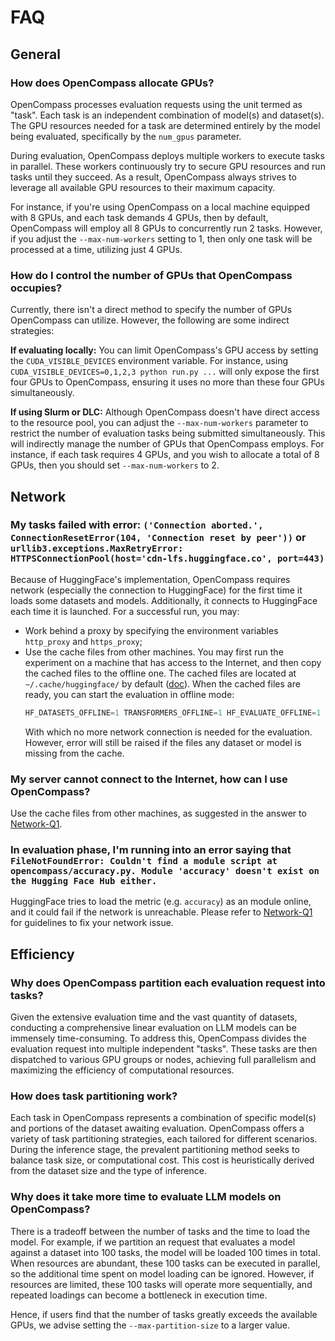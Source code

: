 # FAQ

## General

### How does OpenCompass allocate GPUs?

OpenCompass processes evaluation requests using the unit termed as "task". Each task is an independent combination of model(s) and dataset(s). The GPU resources needed for a task are determined entirely by the model being evaluated, specifically by the `num_gpus` parameter.

During evaluation, OpenCompass deploys multiple workers to execute tasks in parallel. These workers continuously try to secure GPU resources and run tasks until they succeed. As a result, OpenCompass always strives to leverage all available GPU resources to their maximum capacity.

For instance, if you're using OpenCompass on a local machine equipped with 8 GPUs, and each task demands 4 GPUs, then by default, OpenCompass will employ all 8 GPUs to concurrently run 2 tasks. However, if you adjust the `--max-num-workers` setting to 1, then only one task will be processed at a time, utilizing just 4 GPUs.

### How do I control the number of GPUs that OpenCompass occupies?

Currently, there isn't a direct method to specify the number of GPUs OpenCompass can utilize. However, the following are some indirect strategies:

**If evaluating locally:**
You can limit OpenCompass's GPU access by setting the `CUDA_VISIBLE_DEVICES` environment variable. For instance, using `CUDA_VISIBLE_DEVICES=0,1,2,3 python run.py ...` will only expose the first four GPUs to OpenCompass, ensuring it uses no more than these four GPUs simultaneously.

**If using Slurm or DLC:**
Although OpenCompass doesn't have direct access to the resource pool, you can adjust the `--max-num-workers` parameter to restrict the number of evaluation tasks being submitted simultaneously. This will indirectly manage the number of GPUs that OpenCompass employs. For instance, if each task requires 4 GPUs, and you wish to allocate a total of 8 GPUs, then you should set `--max-num-workers` to 2.

## Network

### My tasks failed with error: `('Connection aborted.', ConnectionResetError(104, 'Connection reset by peer'))` or `urllib3.exceptions.MaxRetryError: HTTPSConnectionPool(host='cdn-lfs.huggingface.co', port=443)`

Because of HuggingFace's implementation, OpenCompass requires network (especially the connection to HuggingFace) for the first time it loads some datasets and models. Additionally, it connects to HuggingFace each time it is launched. For a successful run, you may:

- Work behind a proxy by specifying the environment variables `http_proxy` and `https_proxy`;
- Use the cache files from other machines. You may first run the experiment on a machine that has access to the Internet, and then copy the cached files to the offline one. The cached files are located at `~/.cache/huggingface/` by default ([doc](https://huggingface.co/docs/datasets/cache#cache-directory)). When the cached files are ready, you can start the evaluation in offline mode:
  ```python
  HF_DATASETS_OFFLINE=1 TRANSFORMERS_OFFLINE=1 HF_EVALUATE_OFFLINE=1 python run.py ...
  ```
  With which no more network connection is needed for the evaluation. However, error will still be raised if the files any dataset or model is missing from the cache.

### My server cannot connect to the Internet, how can I use OpenCompass?

Use the cache files from other machines, as suggested in the answer to [Network-Q1](#my-tasks-failed-with-error-connection-aborted-connectionreseterror104-connection-reset-by-peer-or-urllib3exceptionsmaxretryerror-httpsconnectionpoolhostcdn-lfshuggingfaceco-port443).

### In evaluation phase, I'm running into an error saying that `FileNotFoundError: Couldn't find a module script at opencompass/accuracy.py. Module 'accuracy' doesn't exist on the Hugging Face Hub either.`

HuggingFace tries to load the metric (e.g. `accuracy`) as an module online, and it could fail if the network is unreachable. Please refer to [Network-Q1](#my-tasks-failed-with-error-connection-aborted-connectionreseterror104-connection-reset-by-peer-or-urllib3exceptionsmaxretryerror-httpsconnectionpoolhostcdn-lfshuggingfaceco-port443) for guidelines to fix your network issue.

## Efficiency

### Why does OpenCompass partition each evaluation request into tasks?

Given the extensive evaluation time and the vast quantity of datasets, conducting a comprehensive linear evaluation on LLM models can be immensely time-consuming. To address this, OpenCompass divides the evaluation request into multiple independent "tasks". These tasks are then dispatched to various GPU groups or nodes, achieving full parallelism and maximizing the efficiency of computational resources.

### How does task partitioning work?

Each task in OpenCompass represents a combination of specific model(s) and portions of the dataset awaiting evaluation. OpenCompass offers a variety of task partitioning strategies, each tailored for different scenarios. During the inference stage, the prevalent partitioning method seeks to balance task size, or computational cost. This cost is heuristically derived from the dataset size and the type of inference.

### Why does it take more time to evaluate LLM models on OpenCompass?

There is a tradeoff between the number of tasks and the time to load the model. For example, if we partition an request that evaluates a model against a dataset into 100 tasks, the model will be loaded 100 times in total. When resources are abundant, these 100 tasks can be executed in parallel, so the additional time spent on model loading can be ignored. However, if resources are limited, these 100 tasks will operate more sequentially, and repeated loadings can become a bottleneck in execution time.

Hence, if users find that the number of tasks greatly exceeds the available GPUs, we advise setting the `--max-partition-size` to a larger value.
